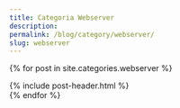 ```yaml
---
title: Categoria Webserver
description: 
permalink: /blog/category/webserver/
slug: webserver
---
```


{% for post in site.categories.webserver %}
<article class="post">
{% include post-header.html %}
</article>
{% endfor %}
